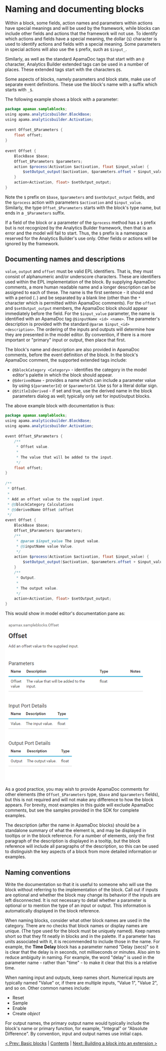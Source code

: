 # Naming and documenting blocks

Within a block, some fields, action names and parameters within actions have special meanings and will be used by the framework, while blocks can include other fields and actions that the framework will not use. To identify which actions and fields have a special meaning, the dollar (`$`) character is used to identify actions and fields with a special meaning. Some parameters in special actions will also use the `$` prefix, such as `$input_`.

Similarly, as well as the standard ApamaDoc tags that start with an `@` character, Analytics Builder extended tags can be used in a number of places. These extended tags start with the characters `@$`.

Some aspects of blocks, namely parameters and block state, make use of separate event definitions. These use the block's name with a suffix which starts with `_$`.

The following example shows a block with a parameter:

```Java
package apamax.sampleblocks;
using apama.analyticsbuilder.BlockBase;
using apama.analyticsbuilder.Activation;

event Offset_$Parameters {
    float offset;
}

event Offset {
    BlockBase $base;
    Offset_$Parameters $parameters;
    action $process(Activation $activation, float $input_value) {
        $setOutput_output($activation, $parameters.offset + $input_value);
    }
    action<Activation, float> $setOutput_output;
}
```

Note the `$` prefix on `$base`, `$parameters` and `$setOutput_output` fields, and the `$process` action with parameters `$activation` and `$input_value`. Similarly, the type `Offset_$Parameters` starts with the block's type name, but ends in a `_$Parameters` suffix.

If a field of the block or a parameter of the `$process` method has a `$` prefix but is not recognized by the Analytics Builder framework, then that is an error and the model will fail to start. Thus, the `$` prefix is a namespace reserved for the Analytics Builder's use only. Other fields or actions will be ignored by the framework.

## Documenting names and descriptions

`value`, `output` and `offset` must be valid EPL identifiers. That is, they must consist of alphanumeric and/or underscore characters. These are identifiers used within the EPL implementation of the block. By supplying ApamaDoc comments, a more human readable name and a longer description can be assigned to each of these. The name is the first sentence - it should end with a period (`.`) and be separated by a blank line (other than the `*` character which is permitted within ApamaDoc comments). For the `offset` and `$setOutput_output` members, the ApamaDoc block should appear immediately before the field. For the `$input_value` parameter, the name is identified with an ApamaDoc tag `@$inputName <id> <name>`. The parameter's description is provided with the standard `@param $input_<id> <description>`. The ordering of the inputs and outputs will determine how they are presented in the model editor. By convention, if there is a more important or "primary" input or output, then place that first.

The block's name and description are also provided in ApamaDoc comments, before the event definition of the block. In the block's ApamaDoc comment, the supported extended tags include:

* `@$blockCategory <Category>` - identifies the category in the model editor's palette in which the block should appear.
* `@$derivedName` - provides a name which can include a parameter value by using `${parameterId}` or `$parameterId`. Use `$$` for a literal dollar sign.
* `@$titleIsDerived` - if set and true, use the derived name in the block parameters dialog as well; typically only set for input/output blocks.

The above example block with documentation is thus:

```Java
package apamax.sampleblocks;
using apama.analyticsbuilder.BlockBase;
using apama.analyticsbuilder.Activation;

event Offset_$Parameters {
    /**
     * Offset value.
     *
     * The value that will be added to the input.
     */
    float offset;
}

/**
 * Offset.
 *
 * Add an offset value to the supplied input.
 * @$blockCategory Calculations
 * @$derivedName Offset $offset
 */
event Offset {
    BlockBase $base;
    Offset_$Parameters $parameters;
    /**
     * @param $input_value The input value.
     * @$inputName value Value.
     */
    action $process(Activation $activation, float $input_value) {
        $setOutput_output($activation, $parameters.offset + $input_value);
    }
    /**
     * Output.
     *
     * The output value.
     */
    action<Activation, float> $setOutput_output;
}
```

This would show in model editor's documentation pane as:

![Offset documentation](OffsetDoc.png)

As a good practice, you may wish to provide ApamaDoc comments for other elements (the `Offset_$Parameters` type, `$base` and `$parameters` fields), but this is not required and will not make any difference to how the block appears. For brevity, most examples in this guide will exclude ApamaDoc comments, but see the samples provided in the SDK for complete examples.

The description (after the name in ApamaDoc blocks) should be a standalone summary of what the element is, and may be displayed in tooltips or in the block reference. For a number of elements, only the first paragraph of the description is displayed in a tooltip, but the block reference will include all paragraphs of the description, so this can be used to distinguish the key aspects of a block from more detailed information or examples.

## Naming conventions

Write the documentation so that it is useful to someone who will use the block without referring to the implementation of the block. Call out if inputs are optional and whether the block may change its behavior if the inputs are left disconnected. It is not necessary to detail whether a parameter is optional or to mention the type of an input or output. This information is automatically displayed in the block reference.

When naming blocks, consider what other block names are used in the category. There are no checks that block names or display names are unique. (The type used for the block must be uniquely named). Keep names short so that they fit neatly in blocks and in the palette. If a parameter has units associated with it, it is recommended to include those in the name. For example, the **Time Delay** block has a parameter named "Delay (secs)" so it is clear that the delay is in seconds, not milliseconds or minutes. Also aim to reduce ambiguity in naming. For example, the word "delay" is used in the parameter name - rather than "time" - to make it clear that this is a relative time.

When naming input and outputs, keep names short. Numerical inputs are typically named "Value" or, if there are multiple inputs, "Value 1", "Value 2", and so on. Other common names include:

* Reset
* Sample
* Enable
* Create *object*

For output names, the primary output name would typically include the block's name or primary function, for example, "Integral" or "Absolute Difference". By convention, input and output names use initial caps.

[< Prev: Basic blocks](010-BasicBlocks.md) | [Contents](000-contents.md) | [Next: Building a block into an extension >](030-BuildingExtensions.md) 
